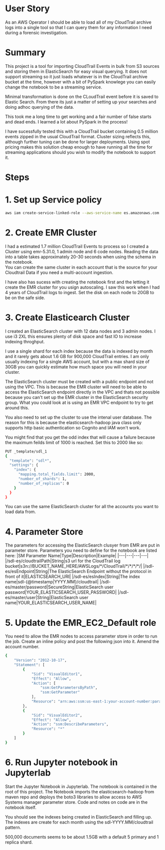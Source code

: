 # User Story
As an AWS Operator I should be able to load all of my CloudTrail archive logs into a single tool so that I can query them for any information I need during a forensic investigation.

# Summary

This project is a tool for importing CloudTrail Events in bulk from S3 sources and storing them in ElasticSearch for easy visual querying.  It does not support streaming so it just loads whatever is in the CloudTrail archive bucket at the time, however with a bit of PySpark knowlege you can easily change the notebook to be a streaming service.

Minimal transformation is done on the CLoudTrail event before it is saved to Elastic Search.  From there its just a matter of setting up your searches and doing adhoc querying of the data.

This took me a long time to get working and a fair number of false starts and dead ends.  I learned a lot about PySpark in the process!

I have sucessfully tested this with a CloudTrail bucket containing 0.5 million events zipped in the usual CloudTrail format.  Cluster sizing reflects this, although further tuning can be done for larger deployments.  Using spot pricing makes this solution cheap enough to have running all the time for streaming applications should you wish to modify the notebook to support it.

# Steps

# 1. Set up Service policy
```bash
aws iam create-service-linked-role --aws-service-name es.amazonaws.com
```
# 2. Create EMR Cluster
I had a estimated 1.7 million CloudTrail Events to process so I created a Cluster using emr-5.31.0, 1 admin node and 6 code nodes.  Reading the data into a table takes approximately 20-30 seconds when using the schema in the notebook.  
You can create the same cluster in each account that is the source for your Cloudtrail Data if you need a multi-account ingestion.

I have also has sucess with creating the notebook first and the letting it create the EMR cluster for you usign autoscaling.  I saw this work when I had 4 years of CloudTrail logs to ingest.  Set the disk on each node to 20GB to be on the safe side.
# 3. Create Elasticearch Cluster
I created an ElasticSearch cluster with 12 data nodes and 3 admin nodes.  I use i3 2XL this ensures plenty of disk space and fast IO to increase indexing throghput.

I use a single shard for each index because the data is indexed by month and it rarely gets about 1.6 GB for 900,000 CloudTrail entries.  I am only usually indexing for a single AWS account, but with a max shard size of 30GB you can quickly estimate how much space you will need in your cluster.

The ElasticSearch cluster must be created with a public endpoint and not using the VPC.  This is because the EMR cluster will need to be able to access the ElasticSearch endpoint directly in the VPC and thats not possible because you can't set up the EMR cluster in the ElasticSearch security group.  What you could look at is using an EMR VPC endpoint to try to get around this.  

You also need to set up the cluster to use the intenal user database.  The reason for this is because the elasticsearch-hadoop java class only supports http basic authentication so Cognito and IAM won't work.

You might find that you get the odd index that will cause a failure because the maximum feilds limit of 1000 is reached.  Set this to 2000 like so:
```bash
PUT _template/sdl_1
{
  "template": "sdl*",
  "settings": {
    "index": {
      "mapping.total_fields.limit": 2000,
      "number_of_shards": 1,
      "number_of_replicas": 0
    }
  }
}
```
You can use the same ElasticSearch cluster for all the accounts you want to load data from.
# 4. Parameter Store
The parameters for accessing the ElasticSearch clusyer from EMR are put in parameter store.  Parameters you need to define for the notebook are listed here:
|SM Parameter Name|Type|Description|Example|
|---|---|---|---|
|/sdl-es/cloudtrailPath|String|s3 url for the CloudTrail log bucket|s3n://BUCKET_NAME_HERE/AWSLogs/\*/CloudTrail/\*/\*/\*/\*/|
|/sdl-es/esEndpoint|String|The ElasticSearch Endpoint without the protocol in front of it|ELASTICSEARCH_URI|
|/sdl-es/esIndex|String|The index name|sdl-\{\@timestamp\|YYYY\.MM\}/cloudtrail|
|/sdl-es/master/password|SecureString|ElasticSearch user password|YOUR_ELASTICSEARCH_USER_PASSWORD|
|/sdl-es/master/user|String|ElasticSearch user name|YOUR_ELASTICSEARCH_USER_NAME|
# 5. Update the EMR_EC2_Default role
You need to allow the EMR nodes to access parameter store in order to run the job.  Create an inline policy and post the following json into it.  Amend the account number.
```bash
{
    "Version": "2012-10-17",
    "Statement": [
        {
            "Sid": "VisualEditor1",
            "Effect": "Allow",
            "Action": [
                "ssm:GetParametersByPath",
                "ssm:GetParameter"
            ],
            "Resource": "arn:aws:ssm:us-east-1:your-account-number:parameter/sdl-es*"
        },
        {
            "Sid": "VisualEditor2",
            "Effect": "Allow",
            "Action": "ssm:DescribeParameters",
            "Resource": "*"
        }
    ]
}
```
# 6. Run Jupyter notebook in Jupyterlab
Start the Jupyter Notebook in Jupyterlab.  The notebook is contained in the root of this project.  The Notebook imports the elasticsearch-hadoop from maven repo and deploys the boto3 libraries to allow access to AWS Systems manager parameter store.  Code and notes on code are in the notebook itself.

You should see the indexes being created in ElasticSearch and filling up.  The indexes are create for each month using the sdl-YYYY.MM/cloudtrail pattern.  

500,000 documents seems to be about 1.5GB with a default 5 primary and 1 replica shard.